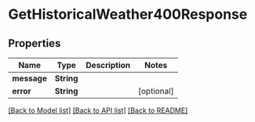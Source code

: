# GetHistoricalWeather400Response

## Properties
Name | Type | Description | Notes
------------ | ------------- | ------------- | -------------
**message** | **String** |  | 
**error** | **String** |  | [optional] 

[[Back to Model list]](../README.md#documentation-for-models) [[Back to API list]](../README.md#documentation-for-api-endpoints) [[Back to README]](../README.md)


